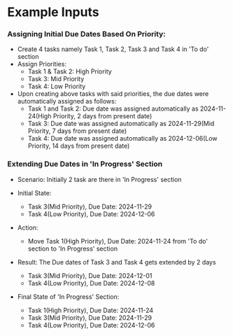# Example Inputs

### Assigning Initial Due Dates Based On Priority:

- Create 4 tasks namely Task 1, Task 2, Task 3 and Task 4 in 'To do' section
- Assign Priorities:
  - Task 1 & Task 2: High Priority
  - Task 3: Mid Priority
  - Task 4: Low Priority
- Upon creating above tasks with said priorities, the due dates were automatically assigned as follows:
  - Task 1 and Task 2: Due date was assigned automatically as 2024-11-24(High Priority, 2 days from present date)
  - Task 3: Due date was assigned automatically as 2024-11-29(Mid Priority, 7 days from present date)
  - Task 4: Due date was assigned automatically as 2024-12-06(Low Priority, 14 days from present date)

### Extending Due Dates in 'In Progress' Section

- Scenario:
Initially 2 task are there in 'In Progress' section
- Initial State:
  - Task 3(Mid Priority), Due Date: 2024-11-29
  - Task 4(Low Priority), Due Date: 2024-12-06
 
- Action:
  - Move Task 1(High Priority), Due Date: 2024-11-24 from 'To do' section to 'In Progress' section

- Result:
The Due dates of Task 3 and Task 4 gets extended by 2 days
  - Task 3(Mid Priority), Due Date: 2024-12-01
  - Task 4(Low Priority), Due Date: 2024-12-08
 
- Final State of 'In Progress' Section:
  - Task 1(High Priority), Due Date: 2024-11-24
  - Task 3(Mid Priority), Due Date: 2024-11-29
  - Task 4(Low Priority), Due Date: 2024-12-06
